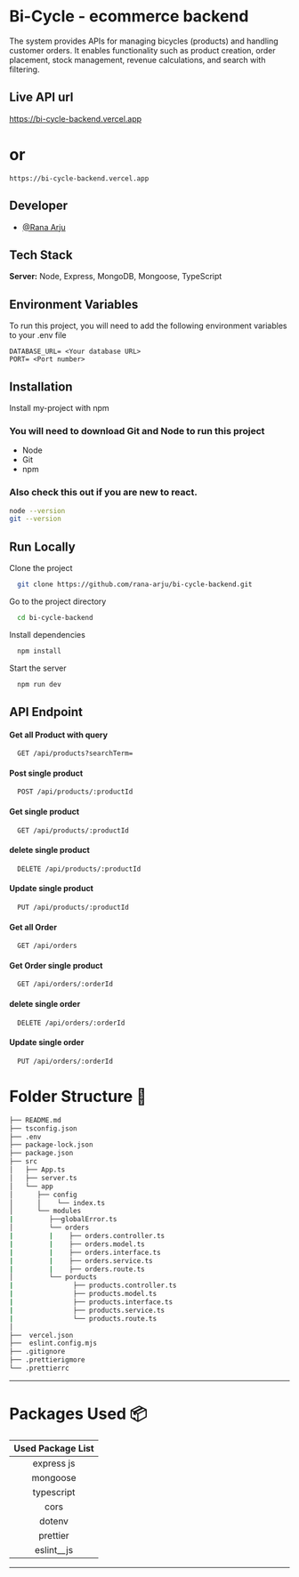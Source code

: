 
# Bi-Cycle - ecommerce backend

The system provides APIs for managing bicycles (products) and handling customer orders. It enables functionality such as product creation, order placement, stock management, revenue calculations, and search with filtering.


## Live API url
<https://bi-cycle-backend.vercel.app>
# or
```
https://bi-cycle-backend.vercel.app
```
## Developer

- [@Rana Arju](https://github.com/rana-arju)


## Tech Stack


**Server:** Node, Express, MongoDB, Mongoose, TypeScript


## Environment Variables

To run this project, you will need to add the following environment variables to your .env file



``` 
DATABASE_URL= <Your database URL>
PORT= <Port number>
```


## Installation

Install my-project with npm

### You will need to download Git and Node to run this project
* Node
* Git
* npm
### Also check this out if you are new to react.
```bash
node --version
git --version
```

    
## Run Locally

Clone the project

```bash
  git clone https://github.com/rana-arju/bi-cycle-backend.git
```

Go to the project directory

```bash
  cd bi-cycle-backend
```

Install dependencies

```bash
  npm install
```

Start the server

```bash
  npm run dev
```


## API Endpoint

#### Get all Product with query 

```http
  GET /api/products?searchTerm=
```
#### Post single product

```http
  POST /api/products/:productId
```

#### Get single product

```http
  GET /api/products/:productId
```

#### delete single product

```http
  DELETE /api/products/:productId
```
#### Update single product

```http
  PUT /api/products/:productId
```
#### Get all Order

```http
  GET /api/orders
```


#### Get Order single product

```http
  GET /api/orders/:orderId
```

#### delete single order

```http
  DELETE /api/orders/:orderId
```
#### Update single order

```http
  PUT /api/orders/:orderId
```

# Folder Structure 📂


```bash
├── README.md
├── tsconfig.json
├── .env
├── package-lock.json
├── package.json
├── src
│   ├── App.ts
│   ├── server.ts
│   └── app
│      ├── config
│      │    └── index.ts
│      └── modules
|         ├──globalError.ts
│         └── orders
|         |    ├── orders.controller.ts
|         |    ├── orders.model.ts
|         |    ├── orders.interface.ts
|         |    ├── orders.service.ts
|         |    ├── orders.route.ts
│         └── porducts
|               ├── products.controller.ts
|               ├── products.model.ts
|               ├── products.interface.ts
|               ├── products.service.ts
|               └── products.route.ts
│   
├──  vercel.json
├──  eslint.config.mjs
├── .gitignore
├── .prettierigmore
└── .prettierrc

```

---

# Packages Used  📦

|   Used Package List    |
| :--------------------: |
|    express js          |
|     mongoose           |
|     typescript         |
|      cors              |
|      dotenv            |
|      prettier          |
|     eslint__js         |

---